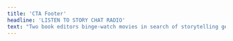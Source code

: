 ```yaml
---
title: 'CTA Footer'
headline: 'LISTEN TO STORY CHAT RADIO'
text: "Two book editors binge-watch movies in search of storytelling gems. Their sacrifice is your novel’s gain.\n\n![Story Chat Radio]({{ url('theme://images/StoryChatRadio.png') }}){.float-left}\n\nJoin Book Light Editorial’s Carly Hayward and co-host Jeni Chappelle as they watch different movies with an eye for storytelling and novel writing. Then they use their training and years of experience editing novels to break down different storytelling elements to help you improve your novel-in-progress.\n\nLike and subscribe to the podcast on [iTunes](https://podcasts.apple.com/us/podcast/story-chat-radio/id1483688097?target=_blank), [Spotify](https://open.spotify.com/show/3o7zYGOeJMHfKFdCrhlILb?target=_blank), and [Google Play Music](https://play.google.com/music/m/Ig4hfs2ujhxenoikqvovs6hgtlu?target=_blank). Or check out the website! \n\n[Story Chat Radio](https://www.storychatradio.com?target=_blank){.button}"
---
```


